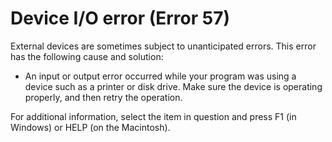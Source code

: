 
# Device I/O error (Error 57)

External devices are sometimes subject to unanticipated errors. This error has the following cause and solution:



- An input or output error occurred while your program was using a device such as a printer or disk drive. Make sure the device is operating properly, and then retry the operation.
    

For additional information, select the item in question and press F1 (in Windows) or HELP (on the Macintosh).
